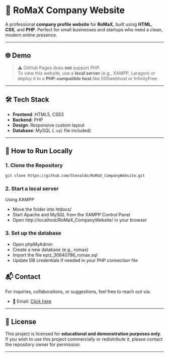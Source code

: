 # 🌟 RoMaX Company Website

A professional **company profile website** for **RoMaX**, built using **HTML**, **CSS**, and **PHP**. Perfect for small businesses and startups who need a clean, modern online presence.

---

## 🌐 Demo

> ⚠️ GitHub Pages does **not** support PHP.  
> To view this website, use a **local server** (e.g., XAMPP, Laragon) or deploy it to a **PHP-compatible host** like 000webhost or InfinityFree.

---

## 🛠️ Tech Stack

- **Frontend**: HTML5, CSS3  
- **Backend**: PHP  
- **Design**: Responsive custom layout  
- **Database**: MySQL (`.sql` file included)

---

## 🚀 How to Run Locally

### 1. Clone the Repository
```bash
git clone https://github.com/Stevaldo/RoMaX_CompanyWebsite.git
```

### 2. Start a local server

 Using XAMPP
 - Move the folder into htdocs/
 - Start Apache and MySQL from the XAMPP Control Panel
 - Open http://localhost/RoMaX_CompanyWebsite/ in your browser

### 3. Set up the database
 - Open phpMyAdmin
 - Create a new database (e.g., romax)
 - Import the file epiz_30840786_romax.sql
 - Update DB credentials if needed in your PHP connection file

## 📬 Contact

For inquiries, collaborations, or suggestions, feel free to reach out via:

- 📧 Email: [Click here](claudiostevaldowork@gmail.com)

---

## 📄 License

This project is licensed for **educational and demonstration purposes only**.  
If you wish to use this project commercially or redistribute it, please contact the repository owner for permission.

---
